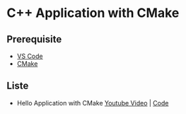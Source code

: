 # C++ Application with CMake

## Prerequisite
- [VS Code](https://code.visualstudio.com/)
- [CMake](https://cmake.org/)

## Liste
- Hello Application with CMake [Youtube Video](https://youtu.be/I2-fIgkGfy8) | [Code](https://github.com/cnruby/w3h1_cmake/tree/basic_101)
